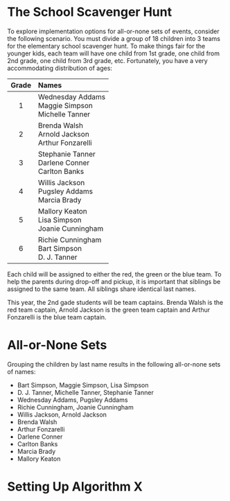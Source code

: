 # The School Scavenger Hunt

To explore implementation options for all-or-none sets of events, consider the following scenario. You must divide a group of 18 children into 3 teams for the elementary school scavenger hunt. To make things fair for the younger kids, each team will have one child from 1st grade, one child from 2nd grade, one child from 3rd grade, etc. Fortunately, you have a very accommodating distribution of ages:

| Grade | Names |
|:-----:|:--------|
|1|Wednesday Addams<br>Maggie Simpson<br>Michelle Tanner|
|2|Brenda Walsh<br>Arnold Jackson<br>Arthur Fonzarelli|
|3|Stephanie Tanner<br>Darlene Conner<br>Carlton Banks|
|4|Willis Jackson<br>Pugsley Addams<br>Marcia Brady|
|5|Mallory Keaton<br>Lisa Simpson<br>Joanie Cunningham|
|6|Richie Cunningham<br>Bart Simpson<br>D. J. Tanner|

Each child will be assigned to either the red, the green or the blue team. To help the parents during drop-off and pickup, it is important that siblings be assigned to the same team. All siblings share identical last names.

This year, the 2nd gade students will be team captains. Brenda Walsh is the red team captain, Arnold Jackson is the green team captain and Arthur Fonzarelli is the blue team captain.

# All-or-None Sets

Grouping the children by last name results in the following all-or-none sets of names:

* Bart Simpson, Maggie Simpson, Lisa Simpson
* D. J. Tanner, Michelle Tanner, Stephanie Tanner
* Wednesday Addams, Pugsley Addams
* Richie Cunningham, Joanie Cunningham
* Willis Jackson, Arnold Jackson
* Brenda Walsh
* Arthur Fonzarelli
* Darlene Conner
* Carlton Banks
* Marcia Brady
* Mallory Keaton

# Setting Up Algorithm X

